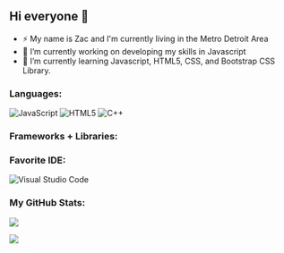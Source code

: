## Hi everyone 👋

- ⚡ My name is Zac and I'm currently living in the Metro Detroit Area 
- 🔭 I’m currently working on developing my skills in Javascript
- 🌱 I’m currently learning Javascript, HTML5, CSS, and Bootstrap CSS Library. 

### Languages: 
![JavaScript](https://img.shields.io/badge/javascript-%23323330.svg?style=for-the-badge&logo=javascript&logoColor=%23F7DF1E)
![HTML5](https://img.shields.io/badge/html5-%23E34F26.svg?style=for-the-badge&logo=html5&logoColor=white)
![C++](https://img.shields.io/badge/c++-%2300599C.svg?style=for-the-badge&logo=c%2B%2B&logoColor=white)

### Frameworks + Libraries:


### Favorite IDE:
![Visual Studio Code](https://img.shields.io/badge/Visual%20Studio%20Code-0078d7.svg?style=for-the-badge&logo=visual-studio-code&logoColor=white)

### My GitHub Stats:
<p><img src="https://github-readme-stats.vercel.app/api/top-langs/?username=Fiscal2&theme=algolia&layout=compact&hide_langs_below=1" /></p>
<p><img src="https://github-readme-stats.vercel.app/api?username=Fiscal2&show_icons=true&theme=algolia&count_private=true" /></p> 
